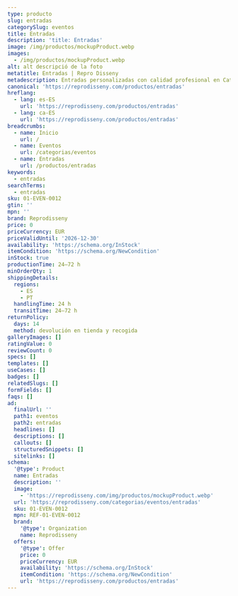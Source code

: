 ```yaml
---
type: producto
slug: entradas
categorySlug: eventos
title: Entradas
description: 'title: Entradas'
image: /img/productos/mockupProduct.webp
images:
  - /img/productos/mockupProduct.webp
alt: alt descripció de la foto
metatitle: Entradas | Repro Disseny
metadescription: Entradas personalizadas con calidad profesional en Cataluña.
canonical: 'https://reprodisseny.com/productos/entradas'
hreflang:
  - lang: es-ES
    url: 'https://reprodisseny.com/productos/entradas'
  - lang: ca-ES
    url: 'https://reprodisseny.com/productos/entradas'
breadcrumbs:
  - name: Inicio
    url: /
  - name: Eventos
    url: /categorias/eventos
  - name: Entradas
    url: /productos/entradas
keywords:
  - entradas
searchTerms:
  - entradas
sku: 01-EVEN-0012
gtin: ''
mpn: ''
brand: Reprodisseny
price: 0
priceCurrency: EUR
priceValidUntil: '2026-12-30'
availability: 'https://schema.org/InStock'
itemCondition: 'https://schema.org/NewCondition'
inStock: true
productionTime: 24–72 h
minOrderQty: 1
shippingDetails:
  regions:
    - ES
    - PT
  handlingTime: 24 h
  transitTime: 24–72 h
returnPolicy:
  days: 14
  method: devolución en tienda y recogida
galleryImages: []
ratingValue: 0
reviewCount: 0
specs: []
templates: []
useCases: []
badges: []
relatedSlugs: []
formFields: []
faqs: []
ad:
  finalUrl: ''
  path1: eventos
  path2: entradas
  headlines: []
  descriptions: []
  callouts: []
  structuredSnippets: []
  sitelinks: []
schema:
  '@type': Product
  name: Entradas
  description: ''
  image:
    - 'https://reprodisseny.com/img/productos/mockupProduct.webp'
  url: 'https://reprodisseny.com/categorias/eventos/entradas'
  sku: 01-EVEN-0012
  mpn: REF-01-EVEN-0012
  brand:
    '@type': Organization
    name: Reprodisseny
  offers:
    '@type': Offer
    price: 0
    priceCurrency: EUR
    availability: 'https://schema.org/InStock'
    itemCondition: 'https://schema.org/NewCondition'
    url: 'https://reprodisseny.com/productos/entradas'
---
```


